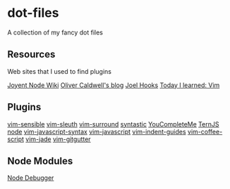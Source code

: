 dot-files
=========

A collection of my fancy dot files

Resources
---------
Web sites that I used to find plugins

[Joyent Node Wiki](https://github.com/joyent/node/wiki/Vim-Plugins)
[Oliver Caldwell's blog](http://oli.me.uk/2013/06/29/equipping-vim-for-javascript/)
[Joel Hooks](http://joelhooks.com/blog/2013/04/23/5-essential-vim-plugins/)
[Today I learned: Vim](http://tilvim.com/2013/08/21/js-autocomplete.html)

Plugins
-------
[vim-sensible](https://github.com/tpope/vim-sensible.git)
[vim-sleuth](https://github.com/tpope/vim-sleuth.git)
[vim-surround](https://github.com/tpope/vim-surround.git)
[syntastic](https://github.com/scrooloose/syntastic.git)
[YouCompleteMe](https://github.com/Valloric/YouCompleteMe.git)
[TernJS](https://github.com/marijnh/tern_for_vim.git)
[node](https://github.com/moll/vim-node.git)
[vim-javascript-syntax](https://github.com/jelera/vim-javascript-syntax.git)
[vim-javascript](https://github.com/pangloss/vim-javascript.git)
[vim-indent-guides](https://github.com/nathanaelkane/vim-indent-guides.git)
[vim-coffee-script](https://github.com/tpope/vim-coffee-script.git)
[vim-jade](https://github.com/digitaltoad/vim-jade.git)
[vim-gitgutter](https://github.com/airblade/vim-gitgutter.git)


Node Modules
------------
[Node Debugger](https://github.com/sidorares/node-vim-debugger)
